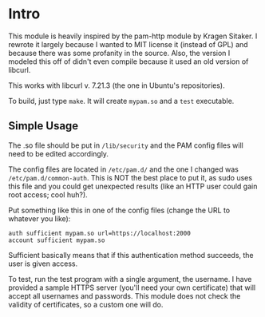 Intro
=====

This module is heavily inspired by the pam-http module by Kragen Sitaker. I rewrote it largely because I wanted to MIT license it (instead of GPL) and because there was some profanity in the source.  Also, the version I modeled this off of didn't even compile because it used an old version of libcurl.

This works with libcurl v. 7.21.3 (the one in Ubuntu's repositories).

To build, just type `make`. It will create `mypam.so` and a `test` executable.

Simple Usage
------------

The .so file should be put in `/lib/security` and the PAM config files will need to be edited accordingly.

The config files are located in `/etc/pam.d/` and the one I changed was `/etc/pam.d/common-auth`. This is NOT the best place to put it, as sudo uses this file and you could get unexpected results (like an HTTP user could gain root access; cool huh?).

Put something like this in one of the config files (change the URL to whatever you like):

	auth sufficient mypam.so url=https://localhost:2000
	account sufficient mypam.so

Sufficient basically means that if this authentication method succeeds, the user is given access.

To test, run the test program with a single argument, the username. I have provided a sample HTTPS server (you'll need your own certificate) that will accept all usernames and passwords. This module does not check the validity of certificates, so a custom one will do.
